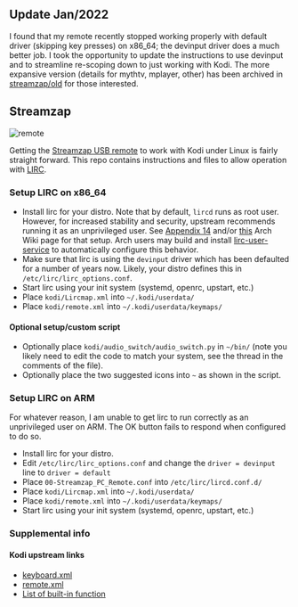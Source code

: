 ## Update Jan/2022
I found that my remote recently stopped working properly with default driver (skipping key presses) on x86_64; the devinput driver does a much better job.  I took the opportunity to update the instructions to use devinput and to streamline re-scoping down to just working with Kodi.  The more expansive version (details for mythtv, mplayer, other) has been archived in [streamzap/old](https://github.com/graysky2/streamzap/tree/old) for those interested.

## Streamzap
![remote](https://i.postimg.cc/02Yd39dh/photo05.jpg)

Getting the [Streamzap USB remote](http://www.streamzap.com/consumer/pc_remote/index.php) to work with Kodi under Linux is fairly straight forward.  This repo contains instructions and files to allow operation with [LIRC](http://www.lirc.org).

### Setup LIRC on x86_64
* Install lirc for your distro. Note that by default, `lircd` runs as root user. However, for increased stability and security, upstream recommends running it as an unprivileged user.  See [Appendix 14](http://www.lirc.org/html/configuration-guide.html) and/or [this](https://wiki.archlinux.org/index.php/LIRC#Running_as_a_regular_user_rather_than_as_root) Arch Wiki page for that setup.  Arch users may build and install [lirc-user-service](https://aur.archlinux.org/packages/lirc-user-service) to automatically configure this behavior.
* Make sure that lirc is using the `devinput` driver which has been defaulted for a number of years now.  Likely, your distro defines this in `/etc/lirc/lirc_options.conf`.
* Start lirc using your init system (systemd, openrc, upstart, etc.)
* Place `kodi/Lircmap.xml` into `~/.kodi/userdata/`
* Place `kodi/remote.xml` into `~/.kodi/userdata/keymaps/`

#### Optional setup/custom script
* Optionally place `kodi/audio_switch/audio_switch.py` in `~/bin/` (note you likely need to edit the code to match your system, see the thread in the comments of the file).
* Optionally place the two suggested icons into `~` as shown in the script.

### Setup LIRC on ARM
For whatever reason, I am unable to get lirc to run correctly as an unprivileged user on ARM.  The OK button fails to respond when configured to do so.

* Install lirc for your distro.
* Edit `/etc/lirc/lirc_options.conf` and change the `driver = devinput` line to `driver = default`
* Place `00-Streamzap_PC_Remote.conf` into `/etc/lirc/lircd.conf.d/`
* Place `kodi/Lircmap.xml` into `~/.kodi/userdata/`
* Place `kodi/remote.xml` into `~/.kodi/userdata/keymaps/`
* Start lirc using your init system (systemd, openrc, upstart, etc.)

### Supplemental info
#### Kodi upstream links
* [keyboard.xml](https://github.com/xbmc/xbmc/blob/master/system/keymaps/keyboard.xml)
* [remote.xml](https://github.com/xbmc/xbmc/blob/master/system/keymaps/remote.xml)
* [List of built-in function](http://kodi.wiki/view/List_of_built-in_functions)
